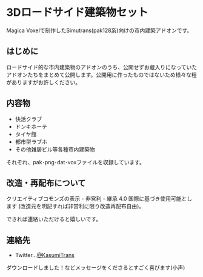 # 3Dロードサイド建築物セット
Magica Voxelで制作したSimutrans(pak128系)向けの市内建築アドオンです。

## はじめに
ロードサイド的な市内建築物のアドオンのうち、公開せずお蔵入りになっていたアドオンたちをまとめて公開します。公開用に作ったものではないため様々な粗がありますがお許しください。

## 内容物
- 快活クラブ
- ドンキホーテ
- タイヤ館
- 都市型ラブホ
- その他雑居ビル等各種市内建築物

それぞれ、pak･png･dat･voxファイルを収録しています。

## 改造・再配布について
クリエイティブコモンズの表示 - 非営利 - 継承 4.0 国際に基づき使用可能とします (改造元を明記すれば非営利に限り改造再配布自由)。

できれば連絡いただけると嬉しいです。

## 連絡先
- Twitter…[@KasumiTrans](https://twitter.com/KasumiTrans)

ダウンロードしました！などメッセージをくださるとすごく喜びます(小声)
